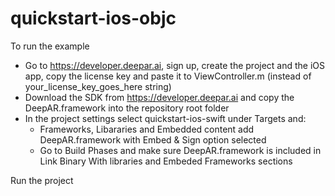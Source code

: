 # quickstart-ios-objc

To run the example
* Go to https://developer.deepar.ai, sign up, create the project and the iOS app, copy the license key and paste it to ViewController.m (instead of your_license_key_goes_here string)
* Download the SDK from https://developer.deepar.ai and copy the DeepAR.framework into the repository root folder
* In the project settings select quickstart-ios-swift under Targets and:
  * Frameworks, Libararies and Embedded content add DeepAR.framework with Embed & Sign option selected
  * Go to Build Phases and make sure DeepAR.framework is included in Link Binary With libraries and Embeded Frameworks sections

Run the project
